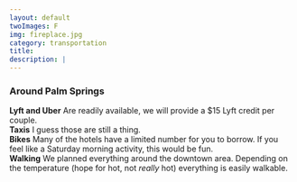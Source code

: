 ```yaml
---
layout: default
twoImages: F
img: fireplace.jpg
category: transportation
title:   
description: |
---
```


### Around Palm Springs
**Lyft and Uber** Are readily available, we will provide a $15 Lyft credit per couple.  <br/>
**Taxis** I guess those are still a thing.  <br/>
**Bikes** Many of the hotels have a limited number for you to borrow.  If you feel like a Saturday morning activity, this would be fun.  <br/>
**Walking** We planned everything around the downtown area. Depending on the temperature (hope for hot, not *really* hot) everything is easily walkable.

